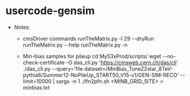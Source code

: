 usercode-gensim
===============

* Notes:

  * cmsDriver commands
    runTheMatrix.py -l 29 --dryRun
    runTheMatrix.py --help
    runTheMatrix.py -n

  * Min-bias samples for pileup
  cd My53xProd/scripts/
  wget --no-check-certificate -O das_cli.py 'https://cmsweb.cern.ch/das/cli'
  ./das_cli.py --query='file dataset=/MinBias_TuneZ2star_8TeV-pythia6/Summer12-NoPileUp_START50_V15-v1/GEN-SIM-RECO' --limit=10000 | xargs -n 1 ./lfn2pfn.sh <MINB_GRID_SITE> > minbias.txt

